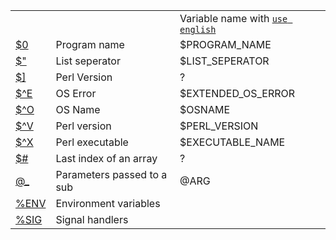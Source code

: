 
<table>
<tr>
  <td></td>
  <td></td>
  <td>Variable name with <code><a href="https://github.com/ReneNyffenegger/PerlModules/tree/master/English">use english</a></code></td>
</tr>
<tr><td><a href="https://github.com/ReneNyffenegger/about-perl/blob/master/variables/0___name_of_program.pl"             >$0  </a></td><td>Program name              </td><td>$PROGRAM_NAME     </td></tr>
<tr><td><a href="https://github.com/ReneNyffenegger/about-perl/blob/master/variables/___list_seperator_(apostrophe).pl"  >$"  </a></td><td>List seperator            </td><td>$LIST_SEPERATOR   </td></tr>
<tr><td><a href="https://github.com/ReneNyffenegger/about-perl/blob/master/variables/%5D___version.pl"                   >$]  </a></td><td>Perl Version              </td><td> ?                </td></tr>
<tr><td><a href="https://github.com/ReneNyffenegger/about-perl/blob/master/variables/%5EE__os_error_info.pl"             >$^E </a></td><td>OS Error                  </td><td>$EXTENDED_OS_ERROR</td></tr>
<tr><td><a href="https://github.com/ReneNyffenegger/about-perl/blob/master/variables/%5EO__platform.pl"                  >$^O </a></td><td>OS Name                   </td><td>$OSNAME           </td></tr>
<tr><td><a href="https://github.com/ReneNyffenegger/about-perl/blob/master/variables/%5EV__version.pl"                   >$^V </a></td><td>Perl version              </td><td>$PERL_VERSION     </td></tr>
<tr><td><a href="https://github.com/ReneNyffenegger/about-perl/blob/master/variables/%5EX__perl_executable.pl"           >$^X </a></td><td>Perl executable           </td><td>$EXECUTABLE_NAME  </td></tr>
<tr><td><a href="https://github.com/ReneNyffenegger/about-perl/blob/master/variables/%23___last_index_of_array.pl"       >$#  </a></td><td>Last index of an array    </td><td>?                 </td></tr>
<tr><td><a href="https://github.com/ReneNyffenegger/about-perl/blob/master/variables/%40___parameters_passed_to_a_sub.pl">@_  </a></td><td>Parameters passed to a sub</td><td>@ARG              </td></tr>
<tr><td><a href="https://github.com/ReneNyffenegger/about-perl/blob/master/variables/ENG.pl"                             >%ENV</a></td><td>Environment variables     </td><td>                  </td></tr>
<tr><td><a href="https://github.com/ReneNyffenegger/about-perl/blob/master/variables/SIG.pl"                             >%SIG</a></td><td>Signal handlers           </td><td>                  </td></tr>
</table>
